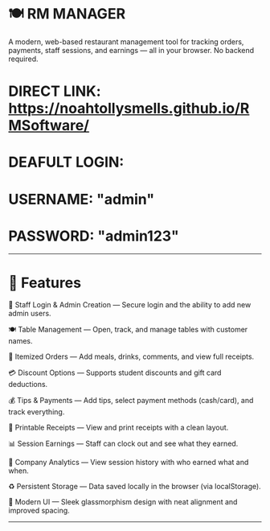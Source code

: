# 🍽️ RM MANAGER

A modern, web-based restaurant management tool for tracking orders, payments, staff sessions, and earnings — all in your browser. No backend required.

# DIRECT LINK: https://noahtollysmells.github.io/RMSoftware/
# DEAFULT LOGIN: 
# USERNAME: "admin"
# PASSWORD: "admin123"
---

# 🚀 Features
🔐 Staff Login & Admin Creation — Secure login and the ability to add new admin users.

🍽️ Table Management — Open, track, and manage tables with customer names.

🧾 Itemized Orders — Add meals, drinks, comments, and view full receipts.

💳 Discount Options — Supports student discounts and gift card deductions.

💰 Tips & Payments — Add tips, select payment methods (cash/card), and track everything.

📄 Printable Receipts — View and print receipts with a clean layout.

📊 Session Earnings — Staff can clock out and see what they earned.

🏢 Company Analytics — View session history with who earned what and when.

♻️ Persistent Storage — Data saved locally in the browser (via localStorage).

🎨 Modern UI — Sleek glassmorphism design with neat alignment and improved spacing.



---
